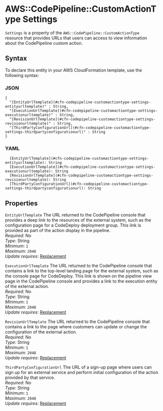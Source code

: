 # AWS::CodePipeline::CustomActionType Settings<a name="aws-properties-codepipeline-customactiontype-settings"></a>

`Settings` is a property of the `AWS::CodePipeline::CustomActionType` resource that provides URLs that users can access to view information about the CodePipeline custom action\.

## Syntax<a name="aws-properties-codepipeline-customactiontype-settings-syntax"></a>

To declare this entity in your AWS CloudFormation template, use the following syntax:

### JSON<a name="aws-properties-codepipeline-customactiontype-settings-syntax.json"></a>

```
{
  "[EntityUrlTemplate](#cfn-codepipeline-customactiontype-settings-entityurltemplate)" : String,
  "[ExecutionUrlTemplate](#cfn-codepipeline-customactiontype-settings-executionurltemplate)" : String,
  "[RevisionUrlTemplate](#cfn-codepipeline-customactiontype-settings-revisionurltemplate)" : String,
  "[ThirdPartyConfigurationUrl](#cfn-codepipeline-customactiontype-settings-thirdpartyconfigurationurl)" : String
}
```

### YAML<a name="aws-properties-codepipeline-customactiontype-settings-syntax.yaml"></a>

```
  [EntityUrlTemplate](#cfn-codepipeline-customactiontype-settings-entityurltemplate): String
  [ExecutionUrlTemplate](#cfn-codepipeline-customactiontype-settings-executionurltemplate): String
  [RevisionUrlTemplate](#cfn-codepipeline-customactiontype-settings-revisionurltemplate): String
  [ThirdPartyConfigurationUrl](#cfn-codepipeline-customactiontype-settings-thirdpartyconfigurationurl): String
```

## Properties<a name="aws-properties-codepipeline-customactiontype-settings-properties"></a>

`EntityUrlTemplate` <a name="cfn-codepipeline-customactiontype-settings-entityurltemplate"></a>
The URL returned to the CodePipeline console that provides a deep link to the resources of the external system, such as the configuration page for a CodeDeploy deployment group\. This link is provided as part of the action display in the pipeline\.  
_Required_: No  
_Type_: String  
_Minimum_: `1`  
_Maximum_: `2048`  
_Update requires_: [Replacement](https://docs.aws.amazon.com/AWSCloudFormation/latest/UserGuide/using-cfn-updating-stacks-update-behaviors.html#update-replacement)

`ExecutionUrlTemplate` <a name="cfn-codepipeline-customactiontype-settings-executionurltemplate"></a>
The URL returned to the CodePipeline console that contains a link to the top\-level landing page for the external system, such as the console page for CodeDeploy\. This link is shown on the pipeline view page in the CodePipeline console and provides a link to the execution entity of the external action\.  
_Required_: No  
_Type_: String  
_Minimum_: `1`  
_Maximum_: `2048`  
_Update requires_: [Replacement](https://docs.aws.amazon.com/AWSCloudFormation/latest/UserGuide/using-cfn-updating-stacks-update-behaviors.html#update-replacement)

`RevisionUrlTemplate` <a name="cfn-codepipeline-customactiontype-settings-revisionurltemplate"></a>
The URL returned to the CodePipeline console that contains a link to the page where customers can update or change the configuration of the external action\.  
_Required_: No  
_Type_: String  
_Minimum_: `1`  
_Maximum_: `2048`  
_Update requires_: [Replacement](https://docs.aws.amazon.com/AWSCloudFormation/latest/UserGuide/using-cfn-updating-stacks-update-behaviors.html#update-replacement)

`ThirdPartyConfigurationUrl` <a name="cfn-codepipeline-customactiontype-settings-thirdpartyconfigurationurl"></a>
The URL of a sign\-up page where users can sign up for an external service and perform initial configuration of the action provided by that service\.  
_Required_: No  
_Type_: String  
_Minimum_: `1`  
_Maximum_: `2048`  
_Update requires_: [Replacement](https://docs.aws.amazon.com/AWSCloudFormation/latest/UserGuide/using-cfn-updating-stacks-update-behaviors.html#update-replacement)
